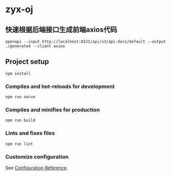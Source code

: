 # zyx-oj

## 快速根据后端接口生成前端axios代码
```
openapi --input http://localhost:8121/api/v3/api-docs/default --output ./generated --client axios
```

## Project setup
```
npm install
```

### Compiles and hot-reloads for development
```
npm run serve
```

### Compiles and minifies for production
```
npm run build
```

### Lints and fixes files
```
npm run lint
```

### Customize configuration
See [Configuration Reference](https://cli.vuejs.org/config/).
